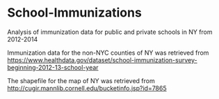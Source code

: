 # School-Immunizations

Analysis of immunization data for public and private schools in NY from 2012-2014

Immunization data for the non-NYC counties of NY was retrieved from
https://www.healthdata.gov/dataset/school-immunization-survey-beginning-2012-13-school-year

The shapefile for the map of NY was retrieved from 
http://cugir.mannlib.cornell.edu/bucketinfo.jsp?id=7865
